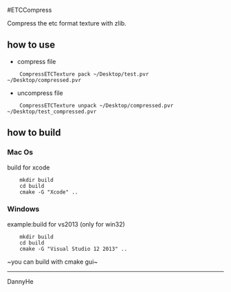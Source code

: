 #ETCCompress

Compress the etc format texture with zlib.

## how to use 


* compress file

~~~
    CompressETCTexture pack ~/Desktop/test.pvr ~/Desktop/compressed.pvr
~~~

* uncompress file

~~~
    CompressETCTexture unpack ~/Desktop/compressed.pvr ~/Desktop/test_compressed.pvr
~~~

## how to build 

### Mac Os

build for xcode

~~~
	mkdir build
	cd build
    cmake -G "Xcode" ..
~~~

### Windows

example:build for vs2013 (only for win32)

~~~
	mkdir build
	cd build
    cmake -G "Visual Studio 12 2013" ..
~~~

~you can build with cmake gui~

---
DannyHe